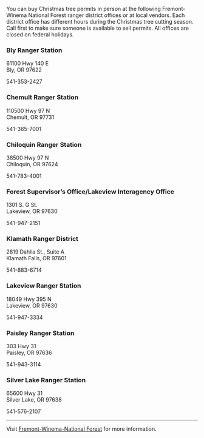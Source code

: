You can buy Christmas tree permits in person at the following Fremont-Winema National Forest ranger district offices or at local vendors. Each district office has different hours during the Christmas tree cutting season. Call first to make sure someone is available to sell permits. All offices are closed on federal holidays.

### Bly Ranger Station
61100 Hwy 140 E   
Bly, OR 97622

541-353-2427

### Chemult Ranger Station
110500 Hwy 97 N   
Chemult, OR 97731

541-365-7001

### Chiloquin Ranger Station
38500 Hwy 97 N   
Chiloquin, OR 97624

541-783-4001

### Forest Supervisor’s Office/Lakeview Interagency Office
1301 S. G St.   
Lakeview, OR 97630

541-947-2151

### Klamath Ranger District
2819 Dahlia St., Suite A   
Klamath Falls, OR 97601

541-883-6714

### Lakeview Ranger Station
18049 Hwy 395 N   
Lakeview, OR 97630

541-947-3334

### Paisley Ranger Station
303 Hwy 31   
Paisley, OR 97636

541-943-3114

### Silver Lake Ranger Station
65600 Hwy 31   
Silver Lake, OR 97638

541-576-2107

---

Visit [Fremont-Winema-National Forest](https://www.fs.usda.gov/fremont-winema/) for more information.
